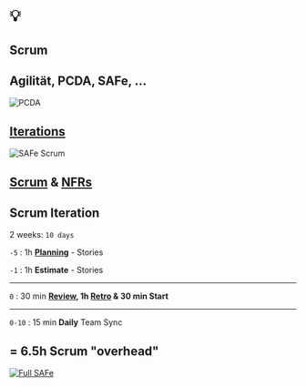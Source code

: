 # 💡

## Scrum

Agilität, PCDA, SAFe, ...
--
![PCDA](https://upload.wikimedia.org/wikipedia/commons/thumb/7/7a/PDCA_Cycle.svg/660px-PDCA_Cycle.svg.png)

[Iterations](https://scaledagileframework.com/iterations/)
--
![SAFe Scrum](https://scaledagileframework.com/wp-content/uploads/2023/01/SAFe_Scrum_F01-2.svg)

[Scrum](https://scaledagileframework.com/safe-scrum/) & [NFRs](https://scaledagileframework.com/nonfunctional-requirements/)
--
## Scrum Iteration

2 weeks: `10 days`

`-5` : 1h **[Planning](https://scaledagileframework.com/iteration-planning/)** - Stories

`-1` : 1h **Estimate** - Stories

<hr>

`0` : 30 min **[Review](https://scaledagileframework.com/iteration-review/), 1h [Retro](https://scaledagileframework.com/iteration-retrospective/) & 30 min Start**

<hr>

`0-10` : 15 min **Daily** Team Sync

= 6.5h Scrum "overhead"
--
[![Full SAFe](https://scaledagileframework.com/wp-content/uploads/2023/03/Full-1.png)](https://scaledagileframework.com)
